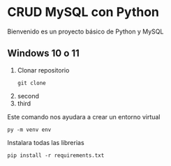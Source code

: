 # CRUD MySQL con Python 

Bienvenido es un proyecto básico de Python y MySQL

## Windows 10 o 11

1. Clonar repositorio
   ```console
   git clone  
   ```
2. second
3. third


Este comando nos ayudara a crear un entorno virtual

```console
py -m venv env
```

Instalara todas las librerias
```console
pip install -r requirements.txt
```
